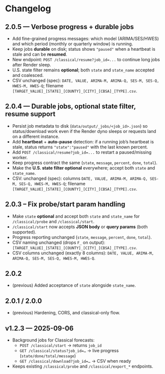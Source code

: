 # Changelog

## 2.0.5 — Verbose progress + durable jobs
- Add fine-grained progress messages: which model (ARIMA/SES/HWES) and which period (monthly or quarterly window) is running.
- Keep jobs **durable** on disk; status shows `"paused"` when a heartbeat is stale and can be **resumed**.
- New endpoint: `POST /classical/resume?job_id=...` to continue long jobs after Render sleep.
- U.S. state filter remains **optional**; both `state` and `state_name` accepted and coalesced.
- CSV unchanged (spec): `DATE, VALUE, ARIMA-M, ARIMA-Q, SES-M, SES-Q, HWES-M, HWES-Q`; filename `[TARGET_VALUE]_[STATE]_[COUNTY]_[CITY]_[CBSA]_[TYPE].csv`.


## 2.0.4 — Durable jobs, optional state filter, resume support
- Persist job metadata to disk (`data/output/_jobs/<job_id>.json`) so status/download work even if the Render dyno sleeps or requests land on a different instance.
- Add **heartbeat** + **auto-pause** detection: if a running job’s heartbeat is stale, status returns `"state":"paused"` with the last known percent.
- Add `POST /classical/resume?job_id=...` to restart a paused/missing worker.
- Keep progress contract the same (`state`, `message`, `percent`, `done`, `total`).
- Make the **U.S. state filter optional** everywhere; accept both `state` and `state_name`.
- CSV: unchanged (spec): columns `DATE, VALUE, ARIMA-M, ARIMA-Q, SES-M, SES-Q, HWES-M, HWES-Q`; filename `[TARGET_VALUE]_[STATE]_[COUNTY]_[CITY]_[CBSA]_[TYPE].csv`.


## 2.0.3 – Fix probe/start param handling
- Make `state` **optional** and accept both `state` and `state_name` for `/classical/probe` and `/classical/start`.
- `/classical/start` now accepts **JSON body** or **query params** (both supported).
- Progress reporting unchanged (`state`, `message`, `percent`, `done`, `total`).
- CSV naming unchanged (drops `F_` on output): `[TARGET_VALUE]_[STATE]_[COUNTY]_[CITY]_[CBSA]_[TYPE].csv`.
- CSV columns unchanged (exactly 8 columns): `DATE, VALUE, ARIMA-M, ARIMA-Q, SES-M, SES-Q, HWES-M, HWES-Q`.

## 2.0.2
- (previous) Added acceptance of `state` alongside `state_name`.

## 2.0.1 / 2.0.0
- (previous) Hardening, CORS, and classical-only flow.



## v1.2.3 — 2025-09-06
- Background jobs for Classical forecasts:
  - `POST /classical/start` → returns `job_id`
  - `GET /classical/status?job_id=…` → live progress (`state/done/total/message`)
  - `GET /classical/download?job_id=…` → CSV when ready
- Keeps existing `/classical/probe` and `/classical/export_*` endpoints.
